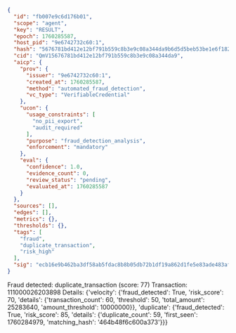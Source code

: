 ```json
{
  "id": "fb007e9c6d176b01",
  "scope": "agent",
  "key": "RESULT",
  "epoch": 1760285587,
  "host_pid": "9e6742732c60:1",
  "hash": "5676781bd412e12bf791b559c8b3e9c08a344da9b6d5d5beb53be1e6f1824f0a",
  "cid": "QmV15676781bd412e12bf791b559c8b3e9c08a344da9",
  "aicp": {
    "prov": {
      "issuer": "9e6742732c60:1",
      "created_at": 1760285587,
      "method": "automated_fraud_detection",
      "vc_type": "VerifiableCredential"
    },
    "ucon": {
      "usage_constraints": [
        "no_pii_export",
        "audit_required"
      ],
      "purpose": "fraud_detection_analysis",
      "enforcement": "mandatory"
    },
    "eval": {
      "confidence": 1.0,
      "evidence_count": 0,
      "review_status": "pending",
      "evaluated_at": 1760285587
    }
  },
  "sources": [],
  "edges": [],
  "metrics": {},
  "thresholds": {},
  "tags": [
    "fraud",
    "duplicate_transaction",
    "risk_high"
  ],
  "sig": "ecb16e9b462ba3df58ab5fdac8b8b05db72b1df19a862d1fe5e83ade483afc9e"
}
```

Fraud detected: duplicate_transaction (score: 77)
Transaction: 111000026203898
Details: {'velocity': {'fraud_detected': True, 'risk_score': 70, 'details': {'transaction_count': 60, 'threshold': 50, 'total_amount': 25283640, 'amount_threshold': 10000000}}, 'duplicate': {'fraud_detected': True, 'risk_score': 85, 'details': {'duplicate_count': 59, 'first_seen': 1760284979, 'matching_hash': '464b48f6c600a373'}}}